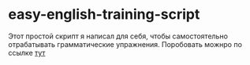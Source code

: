 ﻿# easy-english-training-script

Этот простой скрипт я написал для себя, чтобы самостоятельно отрабатывать грамматические упражнения.
Поробовать можнро по ссылке [тут](https://doctorrsm.github.io/easy-english-training-script/")
